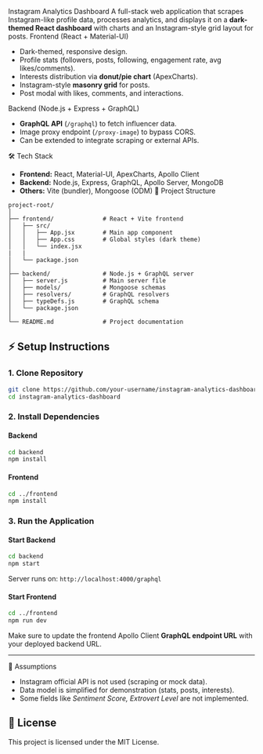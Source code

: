 Instagram Analytics Dashboard
A full-stack web application that scrapes Instagram-like profile data, processes analytics, and displays it on a **dark-themed React dashboard** with charts and an Instagram-style grid layout for posts.
 Frontend (React + Material-UI)
* Dark-themed, responsive design.
* Profile stats (followers, posts, following, engagement rate, avg likes/comments).
* Interests distribution via **donut/pie chart** (ApexCharts).
* Instagram-style **masonry grid** for posts.
* Post modal with likes, comments, and interactions.

Backend (Node.js + Express + GraphQL)

* **GraphQL API** (`/graphql`) to fetch influencer data.
* Image proxy endpoint (`/proxy-image`) to bypass CORS.
* Can be extended to integrate scraping or external APIs.

 🛠️ Tech Stack

* **Frontend:** React, Material-UI, ApexCharts, Apollo Client
* **Backend:** Node.js, Express, GraphQL, Apollo Server, MongoDB
* **Others:** Vite (bundler), Mongoose (ODM)
📂 Project Structure

```
project-root/
│
├── frontend/              # React + Vite frontend
│   ├── src/
│   │   ├── App.jsx        # Main app component
│   │   ├── App.css        # Global styles (dark theme)
│   │   └── index.jsx
|   |   
│   └── package.json
│
├── backend/               # Node.js + GraphQL server
│   ├── server.js          # Main server file
│   ├── models/            # Mongoose schemas
│   ├── resolvers/         # GraphQL resolvers
│   ├── typeDefs.js        # GraphQL schema
│   └── package.json
│
└── README.md              # Project documentation
```


## ⚡ Setup Instructions

### 1. Clone Repository

```bash
git clone https://github.com/your-username/instagram-analytics-dashboard.git
cd instagram-analytics-dashboard
```

### 2. Install Dependencies

#### Backend

```bash
cd backend
npm install
```

#### Frontend

```bash
cd ../frontend
npm install
```

### 3. Run the Application

#### Start Backend

```bash
cd backend
npm start
```

Server runs on: `http://localhost:4000/graphql`

#### Start Frontend

```bash
cd ../frontend
npm run dev
```


 Make sure to update the frontend Apollo Client **GraphQL endpoint URL** with your deployed backend URL.

---

📑 Assumptions

* Instagram official API is not used (scraping or mock data).
* Data model is simplified for demonstration (stats, posts, interests).
* Some fields like *Sentiment Score, Extrovert Level* are not implemented. 


## 📜 License

This project is licensed under the MIT License.
